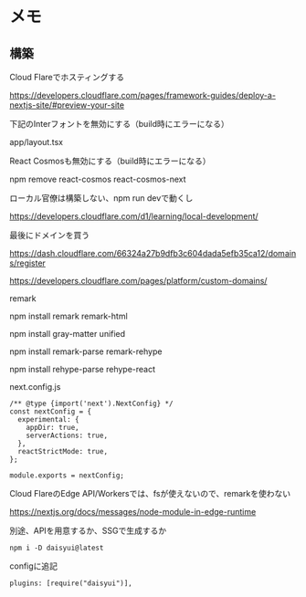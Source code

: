 # メモ

## 構築

Cloud Flareでホスティングする

https://developers.cloudflare.com/pages/framework-guides/deploy-a-nextjs-site/#preview-your-site

下記のInterフォントを無効にする（build時にエラーになる）

app/layout.tsx

React Cosmosも無効にする（build時にエラーになる）

npm remove react-cosmos react-cosmos-next

ローカル官僚は構築しない、npm run devで動くし

https://developers.cloudflare.com/d1/learning/local-development/

最後にドメインを買う

https://dash.cloudflare.com/66324a27b9dfb3c604dada5efb35ca12/domains/register

https://developers.cloudflare.com/pages/platform/custom-domains/

remark

npm install remark remark-html

npm install gray-matter unified

npm install remark-parse remark-rehype

npm install rehype-parse rehype-react

next.config.js

```
/** @type {import('next').NextConfig} */
const nextConfig = {
  experimental: {
    appDir: true,
    serverActions: true,
  },
  reactStrictMode: true,
};

module.exports = nextConfig;

```

Cloud FlareのEdge API/Workersでは、fsが使えないので、remarkを使わない

https://nextjs.org/docs/messages/node-module-in-edge-runtime

別途、APIを用意するか、SSGで生成するか

```
npm i -D daisyui@latest
```

configに追記

```
plugins: [require("daisyui")],
```
